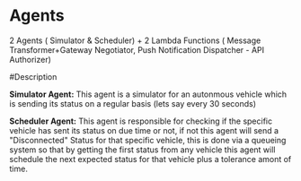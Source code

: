 # Agents
2 Agents ( Simulator &amp; Scheduler)  + 2 Lambda Functions ( Message Transformer+Gateway Negotiator, Push Notification Dispatcher - API Authorizer)

#Description

**Simulator Agent:** This agent is a simulator for an autonmous vehicle which is sending its status on a regular basis (lets say every 30 seconds)

**Scheduler Agent:** This agent is responsible for checking if the specific vehicle has sent its status on due time or not, if not this agent will send a "Disconnected" Status for that specific vehicle, this is done via a queueing system so that by getting the first status from any vehicle this agent will schedule the next expected status for that vehicle plus a tolerance amont of time.
